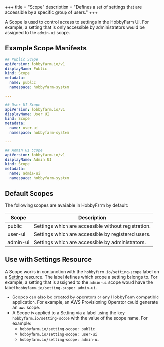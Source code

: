 +++
title = "Scope"
description = "Defines a set of settings that are accessible by a specific group of users."
+++

A Scope is used to control access to settings in the HobbyFarm UI. For example, a setting that is only accessible by administrators would be assigned to the `admin-ui` scope.

## Example Scope Manifests
```yaml
## Public Scope
apiVersion: hobbyfarm.io/v1
displayName: Public
kind: Scope
metadata:
  name: public
  namespace: hobbyfarm-system

---

## User UI Scope
apiVersion: hobbyfarm.io/v1
displayName: User UI
kind: Scope
metadata:
  name: user-ui
  namespace: hobbyfarm-system

---

## Admin UI Scope
apiVersion: hobbyfarm.io/v1
displayName: Admin UI
kind: Scope
metadata:
  name: admin-ui
  namespace: hobbyfarm-system
```

## Default Scopes
The following scopes are available in HobbyFarm by default:

| Scope | Description |
| --- | --- |
| public | Settings which are accessible without registration. |
| user-ui | Settings which are accessible by registered users. |
| admin-ui | Settings which are accessible by administrators. |

## Use with Settings Resource
A Scope works in conjunction with the `hobbyfarm.io/setting-scope` label on a [Setting](/docs/architecture/resources/settings) resource. The label defines which scope a setting belongs to. For example, a setting that is assigned to the `admin-ui` scope would have the label `hobbyfarm.io/setting-scope: admin-ui`.

* Scopes can also be created by operators or any HobbyFarm compatible application. For example, an AWS Provisioning Operator could generate an `aws` scope.
* A Scope is applied to a Setting via a label using the key `hobbyfarm.io/setting-scope` with the value of the scope name. For example:
  * `hobbyfarm.io/setting-scope: public`
  * `hobbyfarm.io/setting-scope: user-ui`
  * `hobbyfarm.io/setting-scope: admin-ui`
